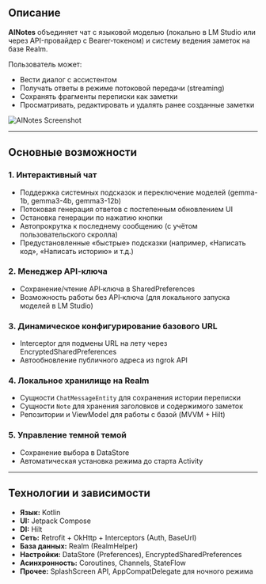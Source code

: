 ## Описание

**AINotes** объединяет чат с языковой моделью (локально в LM Studio или через API-провайдер с Bearer‑токеном) и систему ведения заметок на базе Realm.

Пользователь может:

* Вести диалог с ассистентом
* Получать ответы в режиме потоковой передачи (streaming)
* Сохранять фрагменты переписки как заметки
* Просматривать, редактировать и удалять ранее созданные заметки

![AINotes Screenshot](https://github.com/user-attachments/assets/b59f9ef0-1db5-4da7-bf15-abc98852f894)

---

## Основные возможности

### 1. Интерактивный чат

* Поддержка системных подсказок и переключение моделей (gemma-1b, gemma3-4b, gemma3-12b)
* Потоковая генерация ответов с постепенным обновлением UI
* Остановка генерации по нажатию кнопки
* Автопрокрутка к последнему сообщению (с учётом пользовательского скролла)
* Предустановленные «быстрые» подсказки (например, «Написать код», «Написать историю» и т.д.)

### 2. Менеджер API‑ключа

* Сохранение/чтение API‑ключа в SharedPreferences
* Возможность работы без API‑ключа (для локального запуска моделей в LM Studio)

### 3. Динамическое конфигурирование базового URL

* Interceptor для подмены URL на лету через EncryptedSharedPreferences
* Автообновление публичного адреса из ngrok API

### 4. Локальное хранилище на Realm

* Сущности `ChatMessageEntity` для сохранения истории переписки
* Сущности `Note` для хранения заголовков и содержимого заметок
* Репозитории и ViewModel для работы с базой (MVVM + Hilt)

### 5. Управление темной темой

* Сохранение выбора в DataStore
* Автоматическая установка режима до старта Activity

---

## Технологии и зависимости

* **Язык:** Kotlin
* **UI:** Jetpack Compose
* **DI:** Hilt
* **Сеть:** Retrofit + OkHttp + Interceptors (Auth, BaseUrl)
* **База данных:** Realm (RealmHelper)
* **Настройки:** DataStore (Preferences), EncryptedSharedPreferences
* **Асинхронность:** Coroutines, Channels, StateFlow
* **Прочее:** SplashScreen API, AppCompatDelegate для ночного режима
